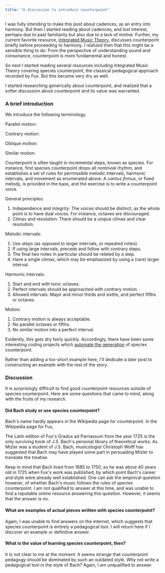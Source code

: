 ```yaml
---
title: "A discussion to introduce counterpoint"
---
```


I was fully intending to make this post about cadences, as an entry into harmony. But then I started reading about cadences, and lost interest, perhaps due to past familiarity but also due to a lack of motive. Further, my current favorite resource, [Integrated Music Theory](https://intmus.github.io/inttheory20-21/05-counterpoint-embell-shapes/1-introcounterpoint.html), discusses counterpoint briefly before proceeding to harmony. I realized then that this might be a sensible thing to do: From the perspective of understanding sound and consonance, counterpoint is more fundamental and honest.

So next I started reading several resources including Integrated Music Theory covering species counterpoint, the classical pedagogical approach recorded by Fux. But this became very dry as well.

I started researching generically about counterpoint, and realized that a softer discussion about counterpoint and its value was warranted.


### A brief introduction

We introduce the following terminology.

Parallel motion:

<div id="score"></div>
<script>
makeInteractive("score", `
X:1
L:1/4
K:C
Q:1/2=60
V:1
CDEF
V:2 clef=bass
C,D,E,F,
`);
</script>

Contrary motion:
<div id="score2"></div>
<script>
makeInteractive("score2", `
X:1
L:1/4
K:C
Q:1/2=60
V:1
CDEF
V:2 clef=bass
C,B,,A,,G,,
`);
</script>

Oblique motion:
<div id="score3"></div>
<script>
makeInteractive("score3", `
X:1
L:1/4
K:C
Q:1/2=60
V:1
CCCC
V:2 clef=bass
C,B,,A,,G,,
`);
</script>


Similar motion:
<div id="score4"></div>
<script>
makeInteractive("score4", `
X:1
L:1/4
K:C
Q:1/2=60
V:1
CEGB
V:2 clef=bass
C,D,E,F,
`);
</script>

Counterpoint is often taught in incremental steps, known as species. For instance, first species counterpoint drops all nontrivial rhythm, and establishes a set of rules for permissible melodic intervals, harmonic intervals, and movement as enumerated above. A _cantus firmus_, or fixed melody, is provided in the bass, and the exercise is to write a counterpoint voice.

General principles:

1. Independence and integrity: The voices should be distinct, as the whole point is to have dual voices. For instance, octaves are discouraged.
2. Climax and resolution: There should be a unqiue climax and clear resolution.

Melodic intervals: 

1. Use steps (as opposed to larger intervals, or repeated notes).
2. If using large intervals, precede and follow with contrary steps.
3. The final two notes in particular should be related by a step.
2. Have a single climax, which may be emphasized by using a (rare) larger interval.

Harmonic intervals:

1. Start and end with tonic octaves.
2. Perfect intervals should be approached with contrary motion.
3. Allowed intervals: Major and minor thirds and sixths, and perfect fifths or octaves.

Motion:

1. Contrary motion is always acceptable.
2. No parallel octaves or fifths.
3. No similar motion into a perfect interval.

Evidently, this gets dry fairly quickly. Accordingly, there have been some interesting coding projects which [automate the generation](https://luckytoilet.wordpress.com/2011/08/10/algorithmic-counterpoint-how-i-wrote-a-computer-program-to-generate-music-at-mathcamp-2011/) of species counterpoint.

Rather than adding a too-short example here, I'll dedicate a later post to constructing an example with the rest of the story.

### Discussion

It is surprisingly difficult to find good counterpoint resources outside of species counterpoint. Here are some questions that came to mind, along with the fruits of my research.

#### Did Bach study or use species counterpoint?

Bach's name hardly appears in the Wikipedia page for counterpoint. In the Wikipedia page for Fux,

<div class="media">
 <p>The Latin edition of Fux's Gradus ad Parnassum from the year 1725 is the only surviving book of J.S. Bach's personal library of theoretical works. As Mizler was a student of J.S. Bach, musicologist Christoph Wolff has suggested that Bach may have played some part in persuading Mizler to translate the treatise.</p>
</div>

Keep in mind that Bach lived from 1685 to 1750, so he was about 40 years old in 1725 when Fux's work was published, by which point Bach's career and style were already well established. One can ask the empirical question however, of whether Bach's music follows the rules of species counterpoint. I am not qualified to answer at this time, and was unable to find a reputable online resource answering this question. However, it seems that the answer is no.

#### What are examples of actual pieces written with species counterpoint?

Again, I was unable to find answers on the internet, which suggests that species counterpoint is entirely a pedagogical tool. I will return here if I discover an example or definitive answer.

#### What is the value of learning species counterpoint, then?

It is not clear to me at the moment. It seems strange that counterpoint pedagogy should be dominated by such an outdated style. Why not write a pedagogical tool in the style of Bach? Again, I am unqualified to answer.
